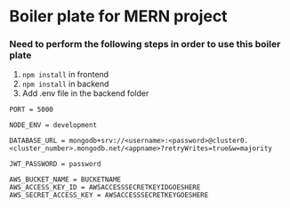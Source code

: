 # Boiler plate for MERN project

### Need to perform the following steps in order to use this boiler plate

1. `npm install` in frontend
2. `npm install` in backend
3. Add .env file in the backend folder

```env
PORT = 5000

NODE_ENV = development

DATABASE_URL = mongodb+srv://<username>:<password>@cluster0.<cluster_number>.mongodb.net/<appname>?retryWrites=true&w=majority

JWT_PASSWORD = password

AWS_BUCKET_NAME = BUCKETNAME
AWS_ACCESS_KEY_ID = AWSACCESSSECRETKEYIDGOESHERE
AWS_SECRET_ACCESS_KEY = AWSACCESSSECRETKEYGOESHERE

```
